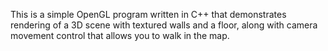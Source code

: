This is a simple OpenGL program written in C++ that demonstrates rendering of a 3D scene with textured walls and a floor, along with camera movement control that allows you to walk in the map.

